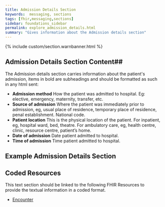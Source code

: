```yaml
---
title: Admission Details Section
keywords:  messaging, sections
tags: [fhir,messaging,sections]
sidebar: foundations_sidebar
permalink: explore_admission_details.html
summary: "Gives information about the Admission details section"
---
```


{% include custom/section.warnbanner.html %}

## Admission Details Section Content##
The Admission details section carries information about the patient's admission, items in bold are subheadings and should be formatted as such in any html sent:

- **Admission method** How the patient was admitted to hospital. Eg: elective,
emergency, maternity, transfer, etc.
- **Source of admission** Where the patient was immediately prior to admission, eg, usual place of residence, temporary place of residence, penal establishment. National code.
- **Patient location** This is the physical location of the patient. For inpatient, eg, hospital ward, bed, theatre. For ambulatory care, eg, health centre, clinic, resource centre, patient’s home.
- **Date of admission** Date patient admitted to hospital.
- **Time of admission** Time patient admitted to hospital.

##  Example Admission Details Section ##

<script src="https://gist.github.com/IOPS-DEV/063615bfb87522015e0c37ef7f06d4fd.js"></script>

## Coded Resources ##

This text section should be linked to the following FHIR Resources to provide the textual information in a coded format.

- [Encounter](workflow_encounter.html)






